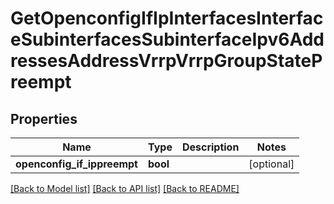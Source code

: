 # GetOpenconfigIfIpInterfacesInterfaceSubinterfacesSubinterfaceIpv6AddressesAddressVrrpVrrpGroupStatePreempt

## Properties
Name | Type | Description | Notes
------------ | ------------- | ------------- | -------------
**openconfig_if_ippreempt** | **bool** |  | [optional] 

[[Back to Model list]](../README.md#documentation-for-models) [[Back to API list]](../README.md#documentation-for-api-endpoints) [[Back to README]](../README.md)


